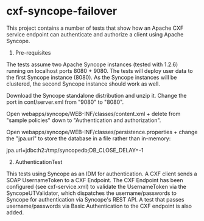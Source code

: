 cxf-syncope-failover
====================

This project contains a number of tests that show how an Apache CXF service
endpoint can authenticate and authorize a client using Apache Syncope. 

1) Pre-requisites

The tests assume two Apache Syncope instances (tested with 1.2.6) running on
localhost ports 8080 + 9080. The tests will deploy user data to the first
Syncope instance (8080). As the Syncope instances will be clustered, the
second Syncope instance should work as well.

Download the Syncope standalone distribution and unzip it. Change the port in
conf/server.xml from "9080" to "8080". 

Open webapps/syncope/WEB-INF/classes/content.xml + delete from "sample policies"
down to "Authentication and authorization".

Open webapps/syncope/WEB-INF/classes/persistence.properties + change the 
"jpa.url" to store the database in a file rather than in-memory:

jpa.url=jdbc:h2:/tmp/syncopedb;DB_CLOSE_DELAY=-1


2) AuthenticationTest

This tests using Syncope as an IDM for authentication. A CXF client sends a
SOAP UsernameToken to a CXF Endpoint. The CXF Endpoint has been configured
(see cxf-service.xml) to validate the UsernameToken via the
SyncopeUTValidator, which dispatches the username/passwords to Syncope for
authentication via Syncope's REST API. A test that passes username/passwords 
via Basic Authentication to the CXF endpoint is also added.

